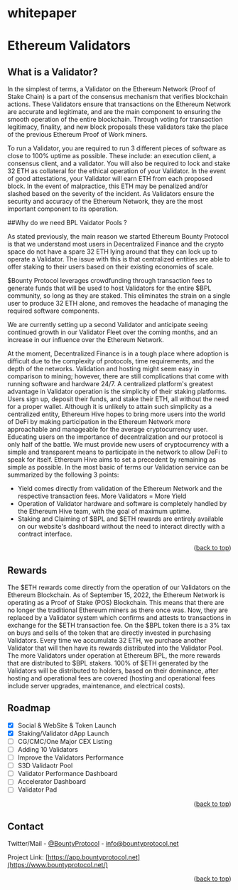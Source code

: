 # whitepaper

<a name="readme-top"></a>

<!-- ABOUT THE PROJECT -->
# Ethereum Validators
## What is a Validator?
In the simplest of terms, a Validator on the Ethereum Network (Proof of Stake Chain) is a part of the consensus mechanism that verifies blockchain actions. These Validators ensure that transactions on the Ethereum Network are accurate and legitimate, and are the main component to ensuring the smooth operation of the entire blockchain. Through voting for transaction legitimacy, finality, and new block proposals these validators take the place of the previous Ethereum Proof of Work miners.

To run a Validator, you are required to run 3 different pieces of software as close to 100% uptime as possible. These include: an execution client, a consensus client, and a validator. You will also be required to lock and stake 32 ETH as collateral for the ethical operation of your Validator. In the event of good attestations, your Validator will earn ETH from each proposed block. In the event of malpractice, this ETH may be penalized and/or slashed based on the severity of the incident. As Validators ensure the security and accuracy of the Ethereum Network, they are the most important component to its operation. 


##Why do we need BPL Vaidator Pools ?

As stated previously, the main reason we started Ethereum Bounty Protocol is that we understand most users in Decentralized Finance and the crypto space do not have a spare 32 ETH lying around that they can lock up to operate a Validator.
The issue with this is that centralized entities are able to offer staking to their users based on their existing economies of scale.

$Bounty Protocol leverages crowdfunding through transaction fees to generate funds that will be used to host Validators for the entire $BPL community, so long as they are staked. This eliminates the strain on a single user to produce 32 ETH alone, and removes the headache of managing the required software components.

We are currently setting up a second Validator and anticipate seeing continued growth in our Validator Fleet over the coming months, and an increase in our influence over the Ethereum Network.

At the moment, Decentralized Finance is in a tough place where adoption is difficult due to the complexity of protocols, time requirements, and the depth of the networks. Validation and hosting might seem easy in comparison to mining; however, there are still complications that come with running software and hardware 24/7. A centralized platform's greatest advantage in Validator operation is the simplicity of their staking platforms. Users sign up, deposit their funds, and stake their ETH, all without the need for a proper wallet. Although it is unlikely to attain such simplicity as a centralized entity, Ethereum Hive hopes to bring more users into the world of DeFi by making participation in the Ethereum Network more approachable and manageable for the average cryptocurrency user. Educating users on the importance of decentralization and our protocol is only half of the battle. We must provide new users of cryptocurrency with a simple and transparent means to participate in the network to allow DeFi to speak for itself. Ethereum Hive aims to set a precedent by remaining as simple as possible. In the most basic of terms our Validation service can be summarized by the following 3 points:
* Yield comes directly from validation of the Ethereum Network and the respective transaction fees.  More Validators = More Yield
* Operation of Validator hardware and software is completely handled by the Ethereum Hive team, with the goal of maximum uptime.
* Staking and Claiming of $BPL and $ETH rewards are entirely available on our website's dashboard without the need to interact directly with a contract interface.

<p align="right">(<a href="#readme-top">back to top</a>)</p>


## Rewards

The $ETH rewards come directly from the operation of our Validators on the Ethereum Blockchain. As of September 15, 2022, the Ethereum Network is operating as a Proof of Stake (POS) Blockchain. This means that there are no longer the traditional Ethereum miners as there once was. Now, they are replaced by a Validator system which confirms and attests to transactions in exchange for the $ETH transaction fee. On the $BPL token there is a 3% tax on buys and sells of the token that are directly invested in purchasing Validators. Every time we accumulate 32 ETH, we purchase another Validator that will then have its rewards distributed into the Validator Pool. The more Validators under operation at Ethereum BPL, the more rewards that are distributed to $BPL stakers. 100% of $ETH generated by the Validators will be distributed to holders, based on their dominance, after hosting and operational fees are covered (hosting and operational fees include server upgrades, maintenance, and electrical costs).

<!-- ROADMAP -->
## Roadmap

- [x] Social & WebSite & Token Launch
- [x] Staking/Validator dApp Launch
- [ ] CG/CMC/One Major CEX Listing
- [ ] Adding 10 Validators
- [ ] Improve the Validators Performance
- [ ] S3D Validaotr Pool
- [ ] Validator Performance Dashboard
- [ ] Accelerator Dashboard
- [ ] Validator Pad

<p align="right">(<a href="#readme-top">back to top</a>)</p>


<!-- CONTACT -->
## Contact

Twitter/Mail - [@BountyProtocol](https://twitter.com/BountyProtocol) - info@bountyprotocol.net

Project Link: [https://app.bountyprotocol.net](https://www.bountyprotocol.net/)

<p align="right">(<a href="#readme-top">back to top</a>)</p>




